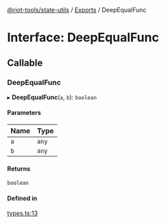[@riot-tools/state-utils](../README.md) / [Exports](../modules.md) / DeepEqualFunc

# Interface: DeepEqualFunc

## Callable

### DeepEqualFunc

▸ **DeepEqualFunc**(`a`, `b`): `boolean`

#### Parameters

| Name | Type |
| :------ | :------ |
| `a` | `any` |
| `b` | `any` |

#### Returns

`boolean`

#### Defined in

[types.ts:13](https://github.com/riot-tools/state-utils/blob/1799034/lib/types.ts#L13)
